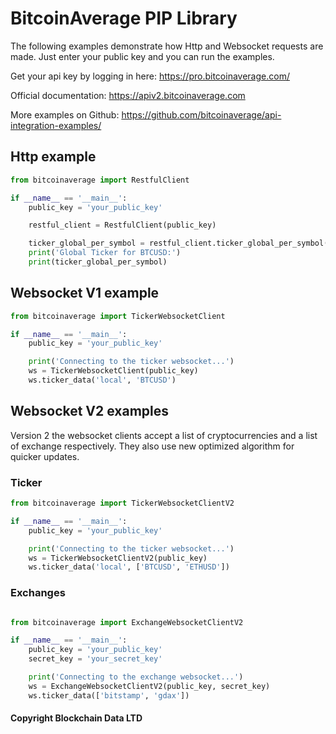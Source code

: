 # BitcoinAverage PIP Library

The following examples demonstrate how Http and Websocket requests are made.
Just enter your public key and you can run the examples.

Get your api key by logging in here: https://pro.bitcoinaverage.com/

Official documentation: https://apiv2.bitcoinaverage.com

More examples on Github: https://github.com/bitcoinaverage/api-integration-examples/

## Http example

```python
from bitcoinaverage import RestfulClient

if __name__ == '__main__':
    public_key = 'your_public_key'

    restful_client = RestfulClient(public_key)

    ticker_global_per_symbol = restful_client.ticker_global_per_symbol('BTCUSD')
    print('Global Ticker for BTCUSD:')
    print(ticker_global_per_symbol)
```

## Websocket V1 example

```python
from bitcoinaverage import TickerWebsocketClient

if __name__ == '__main__':
    public_key = 'your_public_key'

    print('Connecting to the ticker websocket...')
    ws = TickerWebsocketClient(public_key)
    ws.ticker_data('local', 'BTCUSD')
```

## Websocket V2 examples

Version 2 the websocket clients accept a list of cryptocurrencies and a list of exchange respectively.
They also use new optimized algorithm for quicker updates.


### Ticker

```python
from bitcoinaverage import TickerWebsocketClientV2

if __name__ == '__main__':
    public_key = 'your_public_key'

    print('Connecting to the ticker websocket...')
    ws = TickerWebsocketClientV2(public_key)
    ws.ticker_data('local', ['BTCUSD', 'ETHUSD'])
```

### Exchanges

```python

from bitcoinaverage import ExchangeWebsocketClientV2

if __name__ == '__main__':
    public_key = 'your_public_key'
    secret_key = 'your_secret_key'

    print('Connecting to the exchange websocket...')
    ws = ExchangeWebsocketClientV2(public_key, secret_key)
    ws.ticker_data(['bitstamp', 'gdax'])
```

#### Copyright Blockchain Data LTD